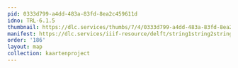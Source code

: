 ```yaml
---
pid: 0333d799-a4dd-483a-83fd-8ea2c459611d
idno: TRL-6.1.5
thumbnail: https://dlc.services/thumbs/7/4/0333d799-a4dd-483a-83fd-8ea2c459611d/full/400,339/0/default.jpg
manifest: https://dlc.services/iiif-resource/delft/string1string2string3/kaartenproject-2007/TRL-6.1.5
order: '186'
layout: map
collection: kaartenproject
---
```


